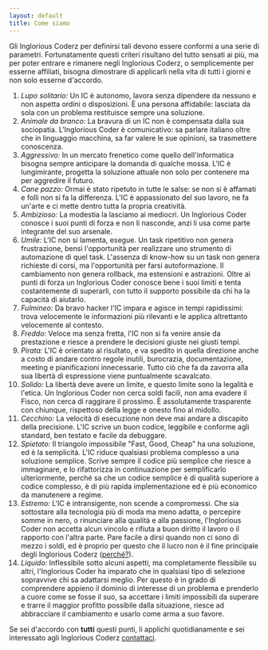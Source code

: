 ```yaml
---
layout: default
title: Come siamo
---
```

Gli Inglorious Coderz per definirsi tali devono essere conformi a una serie di parametri. Fortunatamente questi criteri risultano del tutto sensati ai più, ma per poter entrare e rimanere negli Inglorious Coderz, o semplicemente per esserne affiliati, bisogna dimostrare di applicarli nella vita di tutti i giorni e non solo esserne d'accordo.

1. *Lupo solitario:* Un IC è autonomo, lavora senza dipendere da nessuno e non aspetta ordini o disposizioni. È una persona affidabile: lasciata da sola con un problema restituisce sempre una soluzione.
2. *Animale da branco:* La bravura di un IC non è compensata dalla sua sociopatia. L'Inglorious Coder è comunicativo: sa parlare italiano oltre che in linguaggio macchina, sa far valere le sue opinioni, sa trasmettere conoscenza.
3. *Aggressivo:* In un mercato frenetico come quello dell'informatica bisogna sempre anticipare la domanda di qualche mossa. L'IC è lungimirante, progetta la soluzione attuale non solo per contenere ma per aggredire il futuro.
4. *Cane pazzo:* Ormai è stato ripetuto in tutte le salse: se non si è affamati e folli non si fa la differenza. L'IC è appassionato del suo lavoro, ne fa un'arte e ci mette dentro tutta la propria creatività.
5. *Ambizioso:* La modestia la lasciamo ai mediocri. Un Inglorious Coder conosce i suoi punti di forza e non li nasconde, anzi li usa come parte integrante del suo arsenale.
6. *Umile:* L'IC non si lamenta, esegue. Un task ripetitivo non genera frustrazione, bensì l'opportunità per realizzare uno strumento di automazione di quel task. L'assenza di know-how su un task non genera richieste di corsi, ma l'opportunità per farsi autoformazione. Il cambiamento non genera rollback, ma estensioni e astrazioni. Oltre ai punti di forza un Inglorious Coder conosce bene i suoi limiti e tenta costantemente di superarli, con tutto il supporto possibile da chi ha la capacità di aiutarlo.
7. *Fulmineo:* Da bravo hacker l'IC impara e agisce in tempi rapidissimi: trova velocemente le informazioni più rilevanti e le applica altrettanto velocemente al contesto.
8. *Freddo:* Veloce ma senza fretta, l'IC non si fa venire ansie da prestazione e riesce a prendere le decisioni giuste nei giusti tempi.
9. *Pirata:* L'IC è orientato al risultato, e va spedito in quella direzione anche a costo di andare contro regole inutili, burocrazia, documentazione, meeting e pianificazioni innecessarie. Tutto ciò che fa da zavorra alla sua libertà di espressione viene puntualmente scavalcato.
10. *Solido:* La libertà deve avere un limite, e questo limite sono la legalità e l'etica. Un Inglorious Coder non cerca soldi facili, non ama evadere il Fisco, non cerca di raggirare il prossimo. È assolutamente trasparente con chiunque, rispettoso della legge e onesto fino al midollo.
11. *Cecchino:* La velocità di esecuzione non deve mai andare a discapito della precisione. L'IC scrive un buon codice, leggibile e conforme agli standard, ben testato e facile da debuggare.
12. *Spietato:* Il triangolo impossibile "Fast, Good, Cheap" ha una soluzione, ed è la semplicità. L'IC riduce qualsiasi problema complesso a una soluzione semplice. Scrive sempre il codice più semplice che riesce a immaginare, e lo rifattorizza in continuazione per semplificarlo ulteriormente, perché sa che un codice semplice è di qualità superiore a codice complesso, è di più rapida implementazione ed è più economico da manutenere a regime.
13. *Estremo:* L'IC è intransigente, non scende a compromessi. Che sia sottostare alla tecnologia più di moda ma meno adatta, o percepire somme in nero, o rinunciare alla qualità e alla passione, l'Inglorious Coder non accetta alcun vincolo e rifiuta a buon diritto il lavoro o il rapporto con l'altra parte. Pare facile a dirsi quando non ci sono di mezzo i soldi, ed è proprio per questo che il lucro non è il fine principale degli Inglorious Coderz ([perché?](#page/perche)).
14. *Liquido:* Inflessibile sotto alcuni aspetti, ma completamente flessibile su altri, l'Inglorious Coder ha imparato che in qualsiasi tipo di selezione sopravvive chi sa adattarsi meglio. Per questo è in grado di comprendere appieno il dominio di interesse di un problema e prenderlo a cuore come se fosse il suo, sa accettare i limiti impossibili da superare e trarre il maggior profitto possibile dalla situazione, riesce ad abbracciare il cambiamento e usarlo come arma a suo favore.

Se sei d'accordo con **tutti** questi punti, li applichi quotidianamente e sei interessato agli Inglorious Coderz [contattaci](#page/contattaci).

[comment]: <> (- HS-Factor: Hyper Skills o Holy Shit)
